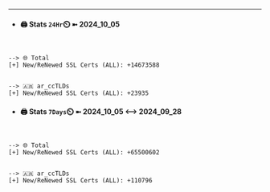 

---
- #### 🖨️ **Stats** `24Hr`⏲️ ➼ 2024_10_05
```console


--> 🌐 Total
[+] New/ReNewed SSL Certs (ALL): +14673588


--> 🇦🇷 ar_ccTLDs
[+] New/ReNewed SSL Certs (ALL): +23935

```

- #### 🖨️ **Stats** `7Days`⏲️ ➼ 2024_10_05 <--> 2024_09_28
```console


--> 🌐 Total
[+] New/ReNewed SSL Certs (ALL): +65500602


--> 🇦🇷 ar_ccTLDs
[+] New/ReNewed SSL Certs (ALL): +110796

```

